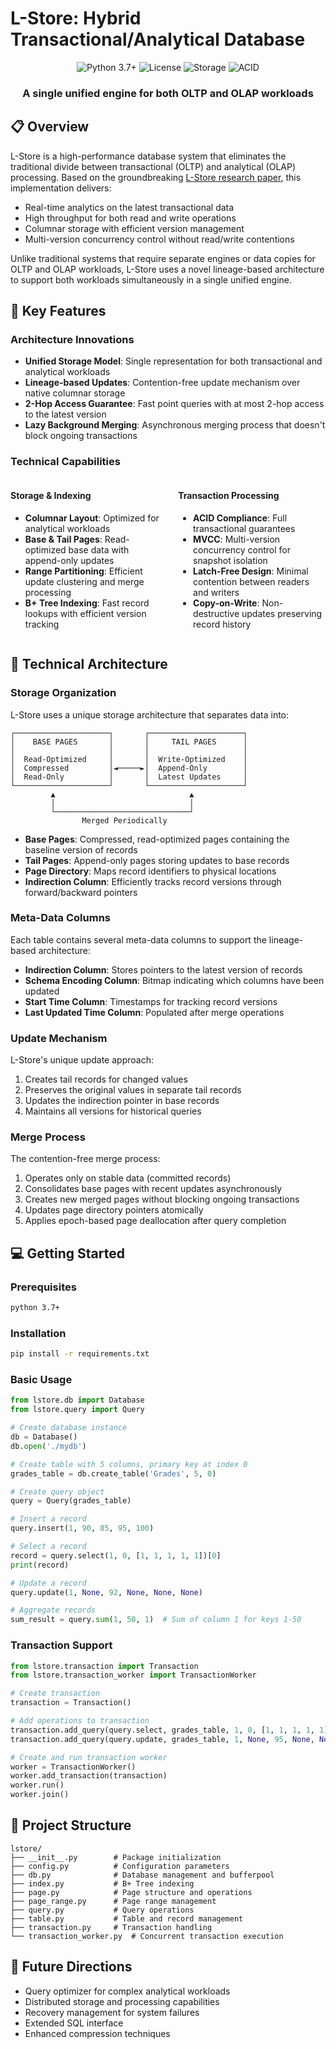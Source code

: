# L-Store: Hybrid Transactional/Analytical Database

<div align="center">
  <img src="https://img.shields.io/badge/python-3.7%2B-blue" alt="Python 3.7+">
  <img src="https://img.shields.io/badge/license-Apache%202.0-green" alt="License">
  <img src="https://img.shields.io/badge/storage-column--oriented-orange" alt="Storage">
  <img src="https://img.shields.io/badge/transactions-ACID-red" alt="ACID">
</div>

<div align="center">
  <h3>A single unified engine for both OLTP and OLAP workloads</h3>
</div>

## 📋 Overview

L-Store is a high-performance database system that eliminates the traditional divide between transactional (OLTP) and analytical (OLAP) processing. Based on the groundbreaking [L-Store research paper](https://arxiv.org/pdf/1601.04084), this implementation delivers:

- Real-time analytics on the latest transactional data
- High throughput for both read and write operations
- Columnar storage with efficient version management
- Multi-version concurrency control without read/write contentions

Unlike traditional systems that require separate engines or data copies for OLTP and OLAP workloads, L-Store uses a novel lineage-based architecture to support both workloads simultaneously in a single unified engine.

## 🚀 Key Features

### Architecture Innovations

- **Unified Storage Model**: Single representation for both transactional and analytical workloads
- **Lineage-based Updates**: Contention-free update mechanism over native columnar storage
- **2-Hop Access Guarantee**: Fast point queries with at most 2-hop access to the latest version
- **Lazy Background Merging**: Asynchronous merging process that doesn't block ongoing transactions

### Technical Capabilities

<div style="display: flex; justify-content: space-between; gap: 20px;">
<div>

#### Storage & Indexing
- **Columnar Layout**: Optimized for analytical workloads
- **Base & Tail Pages**: Read-optimized base data with append-only updates
- **Range Partitioning**: Efficient update clustering and merge processing
- **B+ Tree Indexing**: Fast record lookups with efficient version tracking

</div>
<div>

#### Transaction Processing
- **ACID Compliance**: Full transactional guarantees
- **MVCC**: Multi-version concurrency control for snapshot isolation
- **Latch-Free Design**: Minimal contention between readers and writers
- **Copy-on-Write**: Non-destructive updates preserving record history

</div>
</div>

## 📐 Technical Architecture

### Storage Organization

L-Store uses a unique storage architecture that separates data into:

```
┌─────────────────────┐       ┌─────────────────────┐
│    BASE PAGES       │       │     TAIL PAGES      │
│                     │       │                     │
│  Read-Optimized     │       │  Write-Optimized    │
│  Compressed         │◄─────►│  Append-Only        │
│  Read-Only          │       │  Latest Updates     │
└─────────────────────┘       └─────────────────────┘
         ▲                              ▲
         │                              │
         └──────────────────────────────┘
                Merged Periodically
```

- **Base Pages**: Compressed, read-optimized pages containing the baseline version of records
- **Tail Pages**: Append-only pages storing updates to base records
- **Page Directory**: Maps record identifiers to physical locations
- **Indirection Column**: Efficiently tracks record versions through forward/backward pointers

### Meta-Data Columns

Each table contains several meta-data columns to support the lineage-based architecture:

- **Indirection Column**: Stores pointers to the latest version of records
- **Schema Encoding Column**: Bitmap indicating which columns have been updated
- **Start Time Column**: Timestamps for tracking record versions
- **Last Updated Time Column**: Populated after merge operations

### Update Mechanism

L-Store's unique update approach:
1. Creates tail records for changed values
2. Preserves the original values in separate tail records
3. Updates the indirection pointer in base records
4. Maintains all versions for historical queries

### Merge Process

The contention-free merge process:
1. Operates only on stable data (committed records)
2. Consolidates base pages with recent updates asynchronously
3. Creates new merged pages without blocking ongoing transactions
4. Updates page directory pointers atomically
5. Applies epoch-based page deallocation after query completion

## 💻 Getting Started

### Prerequisites

```bash
python 3.7+
```

### Installation

```bash
pip install -r requirements.txt
```

### Basic Usage

```python
from lstore.db import Database
from lstore.query import Query

# Create database instance
db = Database()
db.open('./mydb')

# Create table with 5 columns, primary key at index 0
grades_table = db.create_table('Grades', 5, 0)

# Create query object
query = Query(grades_table)

# Insert a record
query.insert(1, 90, 85, 95, 100)

# Select a record
record = query.select(1, 0, [1, 1, 1, 1, 1])[0]
print(record)

# Update a record
query.update(1, None, 92, None, None, None)

# Aggregate records
sum_result = query.sum(1, 50, 1)  # Sum of column 1 for keys 1-50
```

### Transaction Support

```python
from lstore.transaction import Transaction
from lstore.transaction_worker import TransactionWorker

# Create transaction
transaction = Transaction()

# Add operations to transaction
transaction.add_query(query.select, grades_table, 1, 0, [1, 1, 1, 1, 1])
transaction.add_query(query.update, grades_table, 1, None, 95, None, None, None)

# Create and run transaction worker
worker = TransactionWorker()
worker.add_transaction(transaction)
worker.run()
worker.join()
```

## 📂 Project Structure

```
lstore/
├── __init__.py        # Package initialization
├── config.py          # Configuration parameters
├── db.py              # Database management and bufferpool
├── index.py           # B+ Tree indexing
├── page.py            # Page structure and operations
├── page_range.py      # Page range management
├── query.py           # Query operations
├── table.py           # Table and record management
├── transaction.py     # Transaction handling
└── transaction_worker.py  # Concurrent transaction execution
```

## 🔮 Future Directions

- Query optimizer for complex analytical workloads
- Distributed storage and processing capabilities
- Recovery management for system failures
- Extended SQL interface
- Enhanced compression techniques
